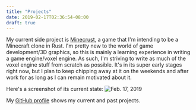 ```yaml
---
title: "Projects"
date: 2019-02-17T02:36:54-08:00
draft: true
---
```


My current side project is [Minecrust](https://github.com/chrisf1337/minecrust), a game that I'm
intending to be a Minecraft clone in Rust. I'm pretty new to the world of game development/3D
graphics, so this is mainly a learning experience in writing a game engine/voxel engine. As such,
I'm striving to write as much of the voxel engine stuff from scratch as possible. It's in its
super early stages right now, but I plan to keep chipping away at it on the weekends and after
work for as long as I can remain motivated about it.

Here's a screenshot of its current state:
![Feb. 17, 2019](/2019-02-17.png)

My [GitHub profile](https://github.com/chrisf1337) shows my current and past projects.


